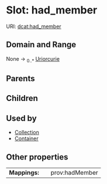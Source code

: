 
# Slot: had_member




URI: [dcat:had_member](http://www.w3.org/ns/dcat#had_member)


## Domain and Range

None &#8594;  <sub>0..\*</sub> [Uriorcurie](types/Uriorcurie.md)

## Parents


## Children


## Used by

 * [Collection](Collection.md)
 * [Container](Container.md)

## Other properties

|  |  |  |
| --- | --- | --- |
| **Mappings:** | | prov:hadMember |

